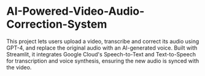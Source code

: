 # AI-Powered-Video-Audio-Correction-System
This project lets users upload a video, transcribe and correct its audio using GPT-4, and replace the original audio with an AI-generated voice. Built with Streamlit, it integrates Google Cloud's Speech-to-Text and Text-to-Speech for transcription and voice synthesis, ensuring the new audio is synced with the video.
